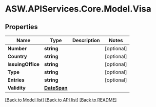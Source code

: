 
# ASW.APIServices.Core.Model.Visa

## Properties

Name | Type | Description | Notes
------------ | ------------- | ------------- | -------------
**Number** | **string** |  | [optional] 
**Country** | **string** |  | [optional] 
**IssuingOffice** | **string** |  | [optional] 
**Type** | **string** |  | [optional] 
**Entries** | **string** |  | [optional] 
**Validity** | [**DateSpan**](DateSpan.md) |  | 

[[Back to Model list]](../README.md#documentation-for-models)
[[Back to API list]](../README.md#documentation-for-api-endpoints)
[[Back to README]](../README.md)

